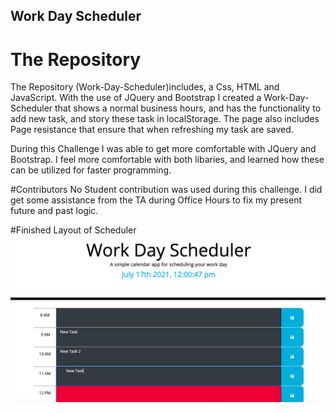## Work Day Scheduler
# The Repository 
The Repository (Work-Day-Scheduler)includes, a Css, HTML and JavaScript. With the use of JQuery and Bootstrap I created a Work-Day-Scheduler that shows a normal business hours, and has the functionality to add new task, and story these task in localStorage. The page also includes Page resistance that ensure that when refreshing my task are saved. 

During this Challenge I was able to get more comfortable with JQuery and Bootstrap. I feel more comfortable with both libaries, and learned how these can be utilized for faster programming. 

#Contributors
No Student contribution was used during this challenge. I did get some assistance from the TA during Office Hours to fix my present future and past logic. 

#Finished Layout of Scheduler
![ScreenShot](/assets/workday.png)
